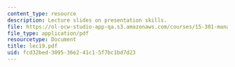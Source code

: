 ```yaml
---
content_type: resource
description: Lecture slides on presentation skills.
file: https://ol-ocw-studio-app-qa.s3.amazonaws.com/courses/15-301-managerial-psychology-fall-2006/fcd32bed309536e241c15f7bc1bd7d23_lec19.pdf
file_type: application/pdf
resourcetype: Document
title: lec19.pdf
uid: fcd32bed-3095-36e2-41c1-5f7bc1bd7d23
---
```

